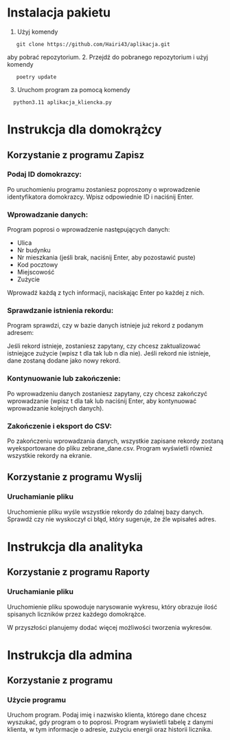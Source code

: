 # Instalacja pakietu
1. Użyj komendy
```
   git clone https://github.com/Hairi43/aplikacja.git
```
aby pobrać repozytorium.
2. Przejdź do pobranego repozytorium i użyj komendy
```
   poetry update
```
3. Uruchom program za pomocą komendy
```
  python3.11 aplikacja_kliencka.py
```


# Instrukcja dla domokrążcy

## Korzystanie z programu Zapisz
### Podaj ID domokrazcy:
Po uruchomieniu programu zostaniesz poproszony o wprowadzenie identyfikatora domokrazcy. Wpisz odpowiednie ID i naciśnij Enter.

### Wprowadzanie danych:
Program poprosi o wprowadzenie następujących danych:
- Ulica
- Nr budynku
- Nr mieszkania (jeśli brak, naciśnij Enter, aby pozostawić puste)
- Kod pocztowy
- Miejscowość
- Zużycie

Wprowadź każdą z tych informacji, naciskając Enter po każdej z nich.

### Sprawdzanie istnienia rekordu:
Program sprawdzi, czy w bazie danych istnieje już rekord z podanym adresem:

Jeśli rekord istnieje, zostaniesz zapytany, czy chcesz zaktualizować istniejące zużycie (wpisz t dla tak lub n dla nie).
Jeśli rekord nie istnieje, dane zostaną dodane jako nowy rekord.
### Kontynuowanie lub zakończenie:
Po wprowadzeniu danych zostaniesz zapytany, czy chcesz zakończyć wprowadzanie (wpisz t dla tak lub naciśnij Enter, aby kontynuować wprowadzanie kolejnych danych).

### Zakończenie i eksport do CSV:
Po zakończeniu wprowadzania danych, wszystkie zapisane rekordy zostaną wyeksportowane do pliku zebrane_dane.csv. Program wyświetli również wszystkie rekordy na ekranie.

## Korzystanie z programu Wyslij

### Uruchamianie pliku
Uruchomienie pliku wyśle wszystkie rekordy do zdalnej bazy danych. Sprawdź czy nie wyskoczył ci błąd, który sugeruje, że źle wpisałeś adres.

# Instrukcja dla analityka

## Korzystanie z programu Raporty

### Uruchamianie pliku
Uruchomienie pliku spowoduje narysowanie wykresu, który obrazuje ilość spisanych liczników przez każdego domokrążce.

W przyszłości planujemy dodać więcej możliwości tworzenia wykresów.

# Instrukcja dla admina

## Korzystanie z programu 

### Użycie programu
Uruchom program.
Podaj imię i nazwisko klienta, którego dane chcesz wyszukać, gdy program o to poprosi.
Program wyświetli tabelę z danymi klienta, w tym informacje o adresie, zużyciu energii oraz historii licznika.  
